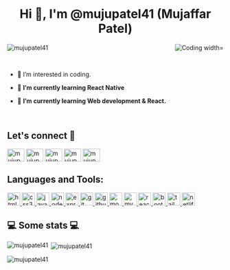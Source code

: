 <h1 align="center">Hi 👋, I'm @mujupatel41 (Mujaffar Patel)</h1>
<img align="right" alt="Coding width="400" src="https://camo.githubusercontent.com/297e1667ff8088b19512a771403d5b921535c6b1abc61d1b32889c245a0b96e6/68747470733a2f2f692e67697068792e636f6d2f6d656469612f4c3152317476493973766b495777705659722f67697068792e77656270"/>
<p align="left"> <img src="https://komarev.com/ghpvc/?username=mujupatel41&label=Profile%20views&color=0e75b6&style=flat" alt="mujupatel41" /> </p>
<br/>

- 👀 I’m interested in coding.

- 🌱 **I’m currently learning React Native**

- 🌱 **I’m currently learning Web development & React.**
<br/>
<h2 align="left">Let's connect 💬</h2>
<p align="left">
<a href="https://twitter.com/mujupatel41" target="blank"><img align="center" src="https://raw.githubusercontent.com/rahuldkjain/github-profile-readme-generator/master/src/images/icons/Social/twitter.svg" alt="mujupatel41" height="30" width="40" /></a>
<a href="https://linkedin.com/in/mujupatel41" target="blank"><img align="center" src="https://raw.githubusercontent.com/rahuldkjain/github-profile-readme-generator/master/src/images/icons/Social/linked-in-alt.svg" alt="mujupatel41" height="30" width="40" /></a>
<a href="https://fb.com/mujupatel41" target="blank"><img align="center" src="https://raw.githubusercontent.com/rahuldkjain/github-profile-readme-generator/master/src/images/icons/Social/facebook.svg" alt="mujupatel41" height="30" width="40" /></a>
<a href="https://instagram.com/mujupatel41" target="blank"><img align="center" src="https://raw.githubusercontent.com/rahuldkjain/github-profile-readme-generator/master/src/images/icons/Social/instagram.svg" alt="mujupatel41" height="30" width="40" /></a>
<a href="https://www.youtube.com/channel/UC058zmMpsUwvlZmOM8LI1vA" target="blank"><img align="center" src="https://raw.githubusercontent.com/rahuldkjain/github-profile-readme-generator/master/src/images/icons/Social/youtube.svg" alt="mujupatel41" height="30" width="40" /></a>
</p>

<h2 align="left">Languages and Tools:</h2>
<p align="left"> <a href="https://www.w3.org/html/" target="_blank" rel="noreferrer"> <img src="https://camo.githubusercontent.com/17196bacf60bcca3b4c79fafc838bd8458aa963163f2b78bed9871db69f28c5d/68747470733a2f2f696d672e736869656c64732e696f2f62616467652f68746d6c352532302d2532334533344632362e7376673f267374796c653d666f722d7468652d6261646765266c6f676f3d68746d6c35266c6f676f436f6c6f723d7768697465" alt="html5" width="auto" height="30"/> </a> <a href="https://www.w3schools.com/css/" target="_blank" rel="noreferrer"> <img src="https://camo.githubusercontent.com/65085efc27ad50d998fbf08c5cb167775eccac96ef4daf378c59de87578dd95a/68747470733a2f2f696d672e736869656c64732e696f2f62616467652f637373332532302d2532333135373242362e7376673f267374796c653d666f722d7468652d6261646765266c6f676f3d63737333266c6f676f436f6c6f723d7768697465" alt="css3" width="auto" height="30"/> </a> <a href="https://developer.mozilla.org/en-US/docs/Web/JavaScript" target="_blank" rel="noreferrer"> <img src="https://camo.githubusercontent.com/6761d268e8995bfb6eab6b1cdde099d2fa857542065d3ac227a16a422b69a6f6/68747470733a2f2f696d672e736869656c64732e696f2f62616467652f6a6176617363726970742532302d2532333332333333302e7376673f267374796c653d666f722d7468652d6261646765266c6f676f3d6a617661736372697074266c6f676f436f6c6f723d253233463744463145" alt="javascript" width="auto" height="30"/> </a> <a href="https://nodejs.org" target="_blank" rel="noreferrer"> <img src="https://camo.githubusercontent.com/e5e88aa1d4493cf1bb101f7ca73547b2ef1d466f929df60973213219d8664f6d/68747470733a2f2f696d672e736869656c64732e696f2f62616467652f6e6f64652e6a732532302d2532333433383533442e7376673f267374796c653d666f722d7468652d6261646765266c6f676f3d6e6f64652e6a73266c6f676f436f6c6f723d7768697465" alt="nodejs" width="auto" height="30"/> </a> <a href="https://expressjs.com" target="_blank" rel="noreferrer"> <img src="https://camo.githubusercontent.com/2761ec4faadfde10ca1492bde962d3430c32f1add52a73f390ab77f8305f4543/68747470733a2f2f696d672e736869656c64732e696f2f62616467652f657870726573732e6a732532302d6c696768742e7376673f267374796c653d666f722d7468652d6261646765266c6f676f3d65787072657373266c6f676f436f6c6f723d7768697465" alt="express" width="auto" height="30"/> </a> <a href="https://git-scm.com/" target="_blank" rel="noreferrer"> <img src="https://camo.githubusercontent.com/958c87a648b3732c84cff1c8b490908a724ac702827e5561c53fa018f1a413fc/68747470733a2f2f696d672e736869656c64732e696f2f62616467652f6769742532302d2532334630353033332e7376673f267374796c653d666f722d7468652d6261646765266c6f676f3d676974266c6f676f436f6c6f723d7768697465" alt="git" width="auto" height="30"/> </a>  <a href="https://github.com/" target="_blank" rel="noreferrer"> <img src="https://camo.githubusercontent.com/b8a03f7889d437cba3592cff6c5d875f46e8917c1f30d6d018662bc12cbb742c/68747470733a2f2f696d672e736869656c64732e696f2f62616467652f6769746875622532302d77686974652e7376673f267374796c653d666f722d7468652d6261646765266c6f676f3d676974687562266c6f676f436f6c6f723d7768697465" alt="github" width="auto" height="30"/> <a href="https://www.mongodb.com/" target="_blank" rel="noreferrer"> <img src="https://camo.githubusercontent.com/270f30b082050d3f8f725bfcd18f1372785fd04c668c51b1e66a868b9736f883/68747470733a2f2f696d672e736869656c64732e696f2f62616467652f4d6f6e676f44422d2532333465613934622e7376673f267374796c653d666f722d7468652d6261646765266c6f676f3d6d6f6e676f6462266c6f676f436f6c6f723d7768697465" alt="mongodb" width="auto" height="30"/> </a> <a href="https://www.mysql.com/" target="_blank" rel="noreferrer"> <img src="https://camo.githubusercontent.com/e7d415f897e2e6410f44693a91be1279fb4e39a39cf2ccfcce811ef9b460c8d3/68747470733a2f2f696d672e736869656c64732e696f2f62616467652f6d7973716c2532302d677265792e7376673f267374796c653d666f722d7468652d6261646765266c6f676f3d6d7973716c266c6f676f436f6c6f723d7768697465" alt="mysql" width="auto" height="30"/> </a> <a href="https://reactjs.org/" target="_blank" rel="noreferrer"> <img src="https://camo.githubusercontent.com/97458bf821a253c5b545eaaf3ed4dfd88bd058d4152f2405cc2f8d363285e1ef/68747470733a2f2f696d672e736869656c64732e696f2f62616467652f72656163742532302d2532333230323332612e7376673f267374796c653d666f722d7468652d6261646765266c6f676f3d7265616374266c6f676f436f6c6f723d253233363144414642" alt="react" width="auto" height="30"/> </a> <a href="https://getbootstrap.com" target="_blank" rel="noreferrer"> <img src="https://camo.githubusercontent.com/608ec498743423cd14f0eaea806cfd9edcea941c77038b4db5b45e9333fd2129/68747470733a2f2f696d672e736869656c64732e696f2f62616467652f626f6f7473747261702532302d2532333536334437432e7376673f267374796c653d666f722d7468652d6261646765266c6f676f3d626f6f747374726170266c6f676f436f6c6f723d7768697465" alt="bootstrap" width="auto" height="30"/> </a> <a href="https://tailwindcss.com/" target="_blank" rel="noreferrer"> <img src="https://camo.githubusercontent.com/34cbbb9f8228b9ba6cf1b885a79c32c6ae624120d5f6caff1dc5634061542468/68747470733a2f2f696d672e736869656c64732e696f2f62616467652f7461696c77696e642d2532333030414444382e7376673f267374796c653d666f722d7468652d6261646765266c6f676f3d7461696c77696e64637373266c6f676f436f6c6f723d7768697465" alt="tailwind" width="auto" height="30"/> </a> <a href="https://www.netlify.com/" target="_blank" rel="noreferrer"> <img src="https://camo.githubusercontent.com/18ddc79115416aa783c76608dfc498cdb61949cc5912c5871002c751b9532b72/68747470733a2f2f696d672e736869656c64732e696f2f62616467652f6e65746c6966792d707572706c652e7376673f7374796c653d666f722d7468652d6261646765266c6f676f3d6e65746c696679266c6f676f436f6c6f723d23303043374237" alt="netlify" width="auto" height="30"/> </a> </p>

<h2>💻 Some stats 💻</h2>

<p><img align="left" src="https://github-readme-stats.vercel.app/api/top-langs?username=mujupatel41&show_icons=true&locale=en&layout=compact" alt="mujupatel41" /></p>

<p>&nbsp;<img align="center" src="https://github-readme-stats.vercel.app/api?username=mujupatel41&show_icons=true&locale=en" alt="mujupatel41" /></p>

<p><img align="center" src="https://github-readme-streak-stats.herokuapp.com/?user=mujupatel41&" alt="mujupatel41" /></p>
